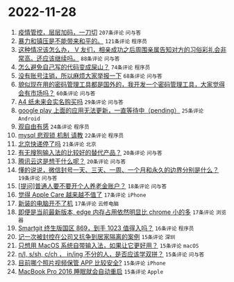# 2022-11-28

1. [疫情管控，层层加码，一刀切](https://www.v2ex.com/t/898448) `207条评论` `问与答`
1. [暴力和镇压是不能带来和平的。](https://www.v2ex.com/t/898476) `121条评论` `程序员`
1. [这种情况该怎么办， V 友们，相亲成功之后周围亲属告知对方的习俗彩礼会非常高。还应该继续吗。](https://www.v2ex.com/t/898395) `88条评论` `问与答`
1. [怎么避免自己写的代码变成屎山？](https://www.v2ex.com/t/898413) `74条评论` `程序员`
1. [没有账号注销，所以麻烦大家举报一下](https://www.v2ex.com/t/898411) `68条评论` `问与答`
1. [貌似现在用的密码管理工具都是国外的，我开发一个密码管理工具，大家觉得会有市场吗？](https://www.v2ex.com/t/898418) `60条评论` `问与答`
1. [A4 纸未来会实名购买吗](https://www.v2ex.com/t/898477) `29条评论` `问与答`
1. [google play 上面的应用无法更新，一直等待中（pending）](https://www.v2ex.com/t/898414) `25条评论` `Android`
1. [观自由有感](https://www.v2ex.com/t/898485) `24条评论` `程序员`
1. [mysql 悲观锁 机制 请教](https://www.v2ex.com/t/898510) `22条评论` `程序员`
1. [北京快递停了吗](https://www.v2ex.com/t/898404) `21条评论` `北京`
1. [有无搜狗输入法的比较好的替代产品？](https://www.v2ex.com/t/898444) `20条评论` `问与答`
1. [腾讯云这是想干什么呢？](https://www.v2ex.com/t/898394) `20条评论` `问与答`
1. [懂的说说，微信封号一天、三天、一周、一个月和永久的边界分别是什么？](https://www.v2ex.com/t/898420) `19条评论` `问与答`
1. [[提问]普通人要不要开个人养老金账户？](https://www.v2ex.com/t/898451) `18条评论` `问与答`
1. [觉得 Apple Care 越来越不值了](https://www.v2ex.com/t/898503) `17条评论` `iPhone`
1. [新装的电脑开不了机](https://www.v2ex.com/t/898416) `17条评论` `云修电脑`
1. [即便是当前最新版本, edge 内存占用依然明显比 chrome 小的多](https://www.v2ex.com/t/898402) `17条评论` `浏览器`
1. [Smartgit 终生版国区 869，到手 1023 值得入吗？](https://www.v2ex.com/t/898423) `16条评论` `程序员`
1. [记一次被封控在公司又抗争到居家隔离的案例](https://www.v2ex.com/t/898514) `15条评论` `深圳`
1. [只想用 MacOS 系统自带输入法，如果让它更好用？](https://www.v2ex.com/t/898435) `15条评论` `macOS`
1. [n/l, s/sh, c/ch ， in/ing 不分的人，是否应该学双拼？](https://www.v2ex.com/t/898425) `15条评论` `问与答`
1. [目前哪个照片视频保管 APP 比较安全?](https://www.v2ex.com/t/898406) `15条评论` `iPhone`
1. [MacBook Pro 2016 睡眠就会自动重启](https://www.v2ex.com/t/898389) `15条评论` `Apple`
